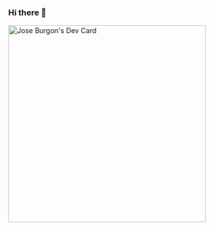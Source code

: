 ### Hi there 👋

<a href="https://app.daily.dev/joseburgon"><img src="https://github.com/joseburgon/joseburgon/devcard.svg" width="400" alt="Jose Burgon's Dev Card"/></a>

<!--
**joseburgon/joseburgon** is a ✨ _special_ ✨ repository because its `README.md` (this file) appears on your GitHub profile.

Here are some ideas to get you started:

- 🔭 I’m currently working on ...
- 🌱 I’m currently learning ...
- 👯 I’m looking to collaborate on ...
- 🤔 I’m looking for help with ...
- 💬 Ask me about ...
- 📫 How to reach me: ...
- 😄 Pronouns: ...
- ⚡ Fun fact: ...
-->
